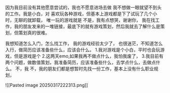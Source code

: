 因为我目前没有其他愿意尝试的，我也不愿意进场去做
我不想做一眼就望不到头的工作。我是小白，对
喜欢玩各种游戏，但基本上游戏都是下了试玩了几个小时，无聊的就卸载，
唯一玩的游戏就是
不是，我有点想哭，谢谢你，
我在找工作，我的朋友发来的一堆链接，最底下的就有游戏策划，然后我就去了解什么是策划，但策划真的很难。

我想知道怎么入门，怎么找工作，
我的游戏经验太少了，
也很迷茫，不知道怎么入行，做简历应该准备些什么，应该会什么。
1.我对游戏是个小白，平时也会玩游戏，但是游戏是个
2.这两天emo,如果我再不做点什么，我怕我废了，
3.我目前有两个问题，做数值策划，我准备简历，应该准备些什么，去学点什么，去做点什么。
不，我
不，我的朋友们都是想暂时先找一份工作，基本上没有什么职业规划，


![[Pasted image 20250317222313.png]]